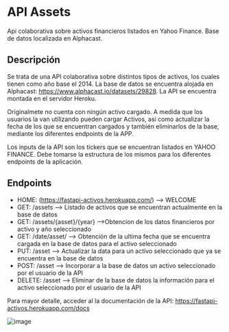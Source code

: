 # API Assets

Api colaborativa sobre activos financieros listados en Yahoo Finance. 
Base de datos localizada en Alphacast.

## Descripción
Se trata de una API colaborativa sobre distintos tipos de activos, los cuales tienen como año base el 2014.
La base de datos se encuentra alojada en Alphacast: https://www.alphacast.io/datasets/29828.
La API se encuentra montada en el servidor Heroku.

Originalmete no cuenta con ningún activo cargado. A medida que los usuarios la van utilizando pueden cargar Activos, así como actualizar la fecha de los que se encuentran cargados y también eliminarlos de la base, mediante los diferentes endpoints de la APP.

Los inputs de la API son los tickers que se encuentran listados en YAHOO FINANCE. Debe tomarse la estructura de los mismos para los diferentes endpoints de la aplicación.

## Endpoints
- HOME: (https://fastapi-activos.herokuapp.com/) --> WELCOME
- GET: /assets --> Listado de activos que se encuentran actualmente  en la base de datos
- GET: /assets/{asset}/{year} -->Obtencion de los datos financieros por activo y año seleccionado
- GET: /date/asset/ --> Obtención de la ultima fecha que se encuentra cargada en la base de datos para el activo seleccionado
- PUT: /asset --> Actualizar la data para un activo seleccionado que ya se encuentra en la base de datos
- POST: /asset --> Incorporar a la base de datos un activo seleccionado por el usuario de la API
- DELETE: /asset --> Eliminar de la base de datos la información para el activo seleccionado por el usuario de la API

Para mayor detalle, acceder al la documentación de la API: https://fastapi-activos.herokuapp.com/docs

![image](https://user-images.githubusercontent.com/69882938/176073259-e8ad9f75-104f-4d34-b185-d488f4cce962.png)


